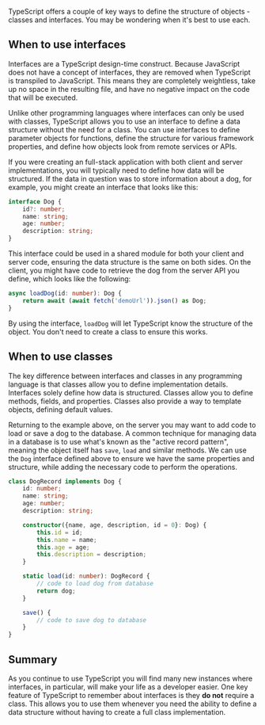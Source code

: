 TypeScript offers a couple of key ways to define the structure of objects - classes and interfaces. You may be wondering when it's best to use each.

## When to use interfaces

Interfaces are a TypeScript design-time construct. Because JavaScript does not have a concept of interfaces, they are removed when TypeScript is transpiled to JavaScript. This means they are completely weightless, take up no space in the resulting file, and have no negative impact on the code that will be executed.

Unlike other programming languages where interfaces can only be used with classes, TypeScript allows you to use an interface to define a data structure without the need for a class. You can use interfaces to define parameter objects for functions, define the structure for various framework properties, and define how objects look from remote services or APIs.

If you were creating an full-stack application with both client and server implementations, you will typically need to define how data will be structured. If the data in question was to store information about a dog, for example, you might create an interface that looks like this:

```typescript
interface Dog {
    id?: number;
    name: string;
    age: number;
    description: string;
}
```

This interface could be used in a shared module for both your client and server code, ensuring the data structure is the same on both sides. On the client, you might have code to retrieve the dog from the server API you define, which looks like the following:

```typescript
async loadDog(id: number): Dog {
    return await (await fetch('demoUrl')).json() as Dog;
}
```

By using the interface, `loadDog` will let TypeScript know the structure of the object. You don't need to create a class to ensure this works.

## When to use classes

The key difference between interfaces and classes in any programming language is that classes allow you to define implementation details. Interfaces solely define how data is structured. Classes allow you to define methods, fields, and properties. Classes also provide a way to template objects, defining default values.

Returning to the example above, on the server you may want to add code to load or save a dog to the database. A common technique for managing data in a database is to use what's known as the "active record pattern", meaning the object itself has `save`, `load` and similar methods. We can use the `Dog` interface defined above to ensure we have the same properties and structure, while adding the necessary code to perform the operations.

```typescript
class DogRecord implements Dog {
    id: number;
    name: string;
    age: number;
    description: string;

    constructor({name, age, description, id = 0}: Dog) {
        this.id = id;
        this.name = name;
        this.age = age;
        this.description = description;
    }

    static load(id: number): DogRecord {
        // code to load dog from database
        return dog;
    }

    save() {
        // code to save dog to database
    }
}
```

## Summary

As you continue to use TypeScript you will find many new instances where interfaces, in particular, will make your life as a developer easier. One key feature of TypeScript to remember about interfaces is they **do not** require a class. This allows you to use them whenever you need the ability to define a data structure without having to create a full class implementation.
